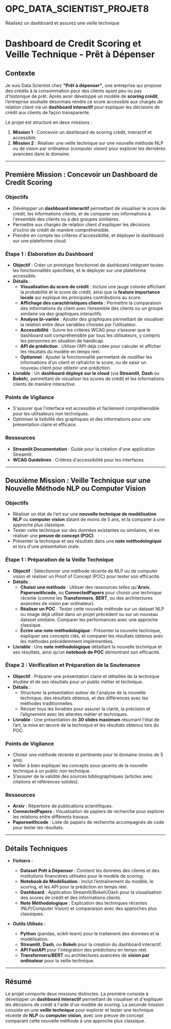 # OPC_DATA_SCIENTIST_PROJET8
Réalisez un dashboard et assurez une veille technique


# Dashboard de Credit Scoring et Veille Technique - Prêt à Dépenser

## Contexte

Je suis Data Scientist chez **"Prêt à dépenser"**, une entreprise qui propose des crédits à la consommation pour des clients ayant peu ou pas d'historique de prêt. Après avoir développé un modèle de **scoring crédit**, l’entreprise souhaite désormais rendre ce score accessible aux chargés de relation client via un **dashboard interactif** pour expliquer les décisions de crédit aux clients de façon transparente.

Le projet est structuré en deux missions :
1. **Mission 1** : Concevoir un dashboard de scoring crédit, interactif et accessible.
2. **Mission 2** : Réaliser une veille technique sur une nouvelle méthode NLP ou de vision par ordinateur (computer vision) pour explorer les dernières avancées dans le domaine.

---

## Première Mission : Concevoir un Dashboard de Credit Scoring

### Objectifs
- Développer un **dashboard interactif** permettant de visualiser le score de crédit, les informations clients, et de comparer ces informations à l'ensemble des clients ou à des groupes similaires.
- Permettre aux chargés de relation client d'expliquer les décisions d'octroi de crédit de manière compréhensible.
- Prendre en compte les critères d'accessibilité, et déployer le dashboard sur une plateforme cloud.

### Étape 1 : Élaboration du Dashboard
- **Objectif** : Créer un prototype fonctionnel de dashboard intégrant toutes les fonctionnalités spécifiées, et le déployer sur une plateforme accessible.
- **Détails** :
  - **Visualisation du score de crédit** : Inclure une jauge colorée affichant la probabilité et le score de crédit, ainsi que la **feature importance locale** qui explique les principales contributions au score.
  - **Affichage des caractéristiques clients** : Permettre la comparaison des informations du client avec l’ensemble des clients ou un groupe similaire via des graphiques interactifs.
  - **Analyse bi-variée** : Ajouter des graphiques permettant de visualiser la relation entre deux variables choisies par l’utilisateur.
  - **Accessibilité** : Suivre les critères WCAG pour s’assurer que le dashboard soit compréhensible par tous les utilisateurs, y compris les personnes en situation de handicap.
  - **API de prédiction** : Utiliser l’API déjà créée pour calculer et afficher les résultats du modèle en temps réel.
  - **Optionnel** : Ajouter la fonctionnalité permettant de modifier les informations d’un client et rafraîchir le score, ou de saisir un nouveau client pour obtenir une prédiction.
- **Livrable** : Un **dashboard déployé sur le cloud** (via **Streamlit**, **Dash** ou **Bokeh**), permettant de visualiser les scores de crédit et les informations clients de manière interactive.

### Points de Vigilance
- S'assurer que l'interface est accessible et facilement compréhensible pour les utilisateurs non techniques.
- Optimiser la lisibilité des graphiques et des informations pour une présentation claire et efficace.

### Ressources
- **Streamlit Documentation** : Guide pour la création d'une application Streamlit.
- **WCAG Guidelines** : Critères d'accessibilité pour les interfaces.

---

## Deuxième Mission : Veille Technique sur une Nouvelle Méthode NLP ou Computer Vision

### Objectifs
- Réaliser un état de l’art sur une **nouvelle technique de modélisation NLP** ou **computer vision** datant de moins de 5 ans, et la comparer à une approche plus classique.
- Tester cette technique sur des données existantes ou similaires, et en réaliser une **preuve de concept (POC)**.
- Présenter la technique et ses résultats dans une **note méthodologique** et lors d'une présentation orale.

### Étape 1 : Préparation de la Veille Technique
- **Objectif** : Sélectionner une méthode récente de NLP ou de computer vision et réaliser un Proof of Concept (POC) pour tester son efficacité.
- **Détails** :
  - **Choisir une méthode** : Utiliser des ressources telles qu’**Arxiv**, **Paperswithcode**, ou **ConnectedPapers** pour choisir une technique récente (comme les **Transformers**, **BERT**, ou des architectures avancées de vision par ordinateur).
  - **Réaliser un POC** : Tester cette nouvelle méthode sur un dataset NLP ou image déjà utilisé dans un projet précédent ou sur un nouveau dataset similaire. Comparer les performances avec une approche classique.
  - **Écrire une note méthodologique** : Présenter la nouvelle technique, expliquer ses concepts clés, et comparer les résultats obtenus avec les méthodes précédemment implémentées.
- **Livrable** : Une **note méthodologique** détaillant la nouvelle technique et ses résultats, ainsi qu’un **notebook de POC** démontrant son efficacité.

### Étape 2 : Vérification et Préparation de la Soutenance
- **Objectif** : Préparer une présentation claire et détaillée de la technique étudiée et de ses résultats pour un public métier et technique.
- **Détails** :
  - Structurer la présentation autour de l'analyse de la nouvelle technique, des résultats obtenus, et des différences avec les méthodes traditionnelles.
  - Réviser tous les livrables pour assurer la clarté, la précision et l’alignement avec les attentes métier et techniques.
- **Livrable** : Une présentation de **30 slides maximum** résumant l'état de l’art, la mise en œuvre de la technique et les résultats obtenus lors du POC.

### Points de Vigilance
- Choisir une méthode récente et pertinente pour le domaine (moins de 5 ans).
- Veiller à bien expliquer les concepts sous-jacents de la nouvelle technique à un public non technique.
- S’assurer de la validité des sources bibliographiques (articles avec citations et références solides).

### Ressources
- **Arxiv** : Répertoire de publications scientifiques.
- **ConnectedPapers** : Visualisation de papiers de recherche pour explorer les relations entre différents travaux.
- **Paperswithcode** : Liste de papiers de recherche accompagnés de code pour tester les résultats.

---

## Détails Techniques

- **Fichiers** :
  - **Dataset Prêt à Dépenser** : Contient les données des clients et des institutions financières utilisées pour le modèle de scoring.
  - **Notebook de Modélisation** : Inclut l’entraînement du modèle, le scoring, et les API pour la prédiction en temps réel.
  - **Dashboard** : Application Streamlit/Bokeh/Dash pour la visualisation des scores de crédit et des informations clients.
  - **Note Méthodologique** : Explication des techniques récentes (NLP/Computer Vision) et comparaison avec des approches plus classiques.

- **Outils Utilisés** :
  - **Python** (pandas, scikit-learn) pour le traitement des données et la modélisation.
  - **Streamlit**, **Dash**, ou **Bokeh** pour la création du dashboard interactif.
  - **API FastAPI** pour l'intégration des prédictions en temps réel.
  - **Transformers/BERT** ou architectures avancées de **vision par ordinateur** pour la veille technique.

---

## Résumé

Le projet comporte deux missions distinctes. La première consiste à développer un **dashboard interactif** permettant de visualiser et d'expliquer les décisions de crédit à l'aide d'un modèle de scoring. La seconde mission consiste en une **veille technique** pour explorer et tester une technique récente de **NLP** ou **computer vision**, avec une preuve de concept comparant cette nouvelle méthode à une approche plus classique.
